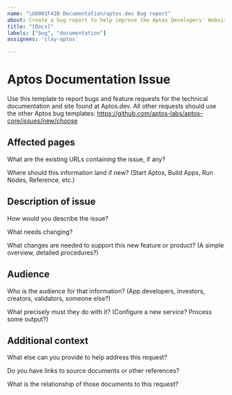 ```yaml
---
name: "\U0001F41B Documentation/aptos.dev Bug report"
about: Create a bug report to help improve the Aptos Developers' Website
title: "[Docs]"
labels: ["bug", "documentation"]
assignees: 'clay-aptos'

---
```


# Aptos Documentation Issue

Use this template to report bugs and feature requests for the technical documentation and site found at Aptos.dev. All other requests should use the other Aptos bug templates:
https://github.com/aptos-labs/aptos-core/issues/new/choose

## Affected pages

What are the existing URLs containing the issue, if any?

Where should this information land if new? (Start Aptos, Build Apps, Run Nodes, Reference, etc.)

## Description of issue

How would you describe the issue?

What needs changing?

What changes are needed to support this new feature or product? (A simple overview, detailed procedures?)

## Audience

Who is the audience for that information? (App developers, investors, creators, validators, someone else?)

What precisely must they do with it? (Configure a new service? Process some output?)

## Additional context

What else can you provide to help address this request?

Do you have links to source documents or other references?

What is the relationship of those documents to this request?
